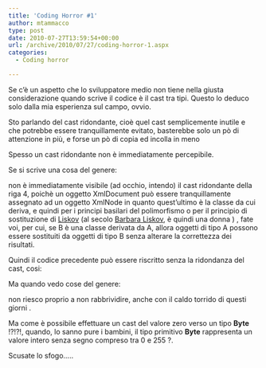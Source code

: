 ```yaml
---
title: 'Coding Horror #1'
author: mtammacco
type: post
date: 2010-07-27T13:59:54+00:00
url: /archive/2010/07/27/coding-horror-1.aspx
categories:
  - Coding horror

---
```

Se c’è un aspetto che lo sviluppatore medio non tiene nella giusta considerazione quando scrive il codice è il cast tra tipi. Questo lo deduco solo dalla mia esperienza sul campo, ovvio.

Sto parlando del cast ridondante, cioè quel cast semplicemente inutile e che potrebbe essere tranquillamente evitato, basterebbe solo un pò di attenzione in più, e forse un pò di copia ed incolla in meno 

Spesso un cast ridondante non è immediatamente percepibile.

Se si scrive una cosa del genere:



non è immediatamente visibile (ad occhio, intendo) il cast ridondante della riga 4, poichè un oggetto XmlDocument può essere tranquillamente assegnato ad un oggetto XmlNode in quanto quest’ultimo è la classe da cui deriva, e quindi per i principi basilari del polimorfismo o per il principio di sostituzione di [Liskov][1] (al secolo [Barbara Liskov][2], è quindi una donna ) , fate voi, per cui, se B è una classe derivata da A, allora oggetti di tipo A possono essere sostituiti da oggetti di tipo B senza alterare la correttezza dei risultati.

Quindi il codice precedente può essere riscritto senza la ridondanza del cast, cosi:



Ma quando vedo cose del genere:



non riesco proprio a non rabbrividire, anche con il caldo torrido di questi giorni .

Ma come è possibile effettuare un cast del valore zero verso un tipo **Byte** !?!?!, quando, lo sanno pure i bambini, il tipo primitivo **Byte** rappresenta un valore intero senza segno compreso tra 0 e 255 ?.

Scusate lo sfogo…..

 [1]: http://it.wikipedia.org/wiki/Principio_di_sostituzione_di_Liskov
 [2]: http://it.wikipedia.org/wiki/Barbara_Liskov